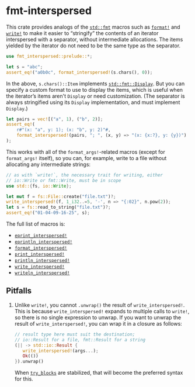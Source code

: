 # fmt-interspersed

This crate provides analogs of the [`std::fmt`](https://doc.rust-lang.org/std/fmt/index.html) macros such as
[`format!`](https://doc.rust-lang.org/std/macro.format.html) and
[`write!`](https://doc.rust-lang.org/std/macro.write.html) to make it easier to
“stringify” the contents of an iterator interspersed with a separator, without
intermediate allocations. The items yielded by the iterator do not need to be the same
type as the separator.


```rust
use fmt_interspersed::prelude::*;

let s = "abc";
assert_eq!("a0b0c", format_interspersed!(s.chars(), 0));
```

In the above, `s.chars()::Item` implements
[`std::fmt::Display`](https://doc.rust-lang.org/std/fmt/trait.Display.html). But you can
specify a custom format to use to display the items, which is useful when the iterator’s
items aren't `Display` or need customization. (The separator is always stringified using
its `Display` implementation, and must implement `Display`.)

```rust
let pairs = vec![("a", 1), ("b", 2)];
assert_eq!(
    r#"(x: "a", y: 1); (x: "b", y: 2)"#,
    format_interspersed!(pairs, "; ", (x, y) => "(x: {x:?}, y: {y})")
);
```

This works with all of the `format_args!`-related macros (except for `format_args!`
itself), so you can, for example, write to a file without allocating any
intermediate strings:

```rust
// as with `write!`, the necessary trait for writing, either 
// io::Write or fmt::Write, must be in scope
use std::{fs, io::Write};

let mut f = fs::File::create("file.txt")?;
write_interspersed!(f, 1_i32..=5, '-', n => "{:02}", n.pow(2));
let s = fs::read_to_string("file.txt")?;
assert_eq!("01-04-09-16-25", s);
```

The full list of macros is:

- [`eprint_interspersed!`](https://docs.rs/fmt-interspersed/latest/fmt_interspersed/macro.eprint_interspersed.html)
- [`eprintln_interspersed!`](https://docs.rs/fmt-interspersed/latest/fmt_interspersed/macro.eprintln_interspersed.html)
- [`format_interspersed!`](https://docs.rs/fmt-interspersed/latest/fmt_interspersed/macro.format_interspersed.html)
- [`print_interspersed!`](https://docs.rs/fmt-interspersed/latest/fmt_interspersed/macro.print_interspersed.html)
- [`println_interspersed!`](https://docs.rs/fmt-interspersed/latest/fmt_interspersed/macro.println_interspersed.html)
- [`write_interspersed!`](https://docs.rs/fmt-interspersed/latest/fmt_interspersed/macro.write_interspersed.html)
- [`writeln_interspersed!`](https://docs.rs/fmt-interspersed/latest/fmt_interspersed/macro.writeln_interspersed.html)

## Pitfalls

1. Unlike `write!`, you cannot `.unwrap()` the result of `write_interspersed!`. This is
   because `write_interspersed!` expands to multiple calls to `write!`, so there is no
   single expression to unwrap. If you want to unwrap the result of
   `write_interspersed!`, you can wrap it in a closure as follows:

   ```rust
   // result type here must suit the destination;
   // io::Result for a file, fmt::Result for a string
   (|| -> std::io::Result {
      write_interspersed!(args...);
      Ok(())
   }).unwrap()
   ```

   When [`try_blocks`](https://github.com/rust-lang/rust/issues/31436) are stabilized,
   that will become the preferred syntax for this.
